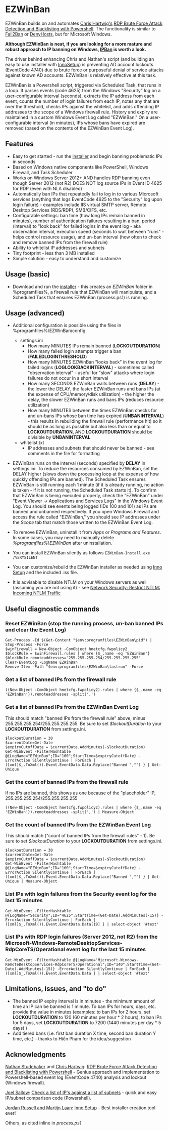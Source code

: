 # EZWinBan
EZWinBan builds on and automates [Chris Hartwig's](https://blog.getcryptostopper.com/author/chris-hartwig) [RDP Brute Force Attack Detection and Blacklisting with Powershell](https://blog.getcryptostopper.com/rdp-brute-force-attack-detection-and-blacklisting-with-powershell). The functionality is similar to [Fail2Ban](https://www.fail2ban.org/wiki/index.php/Main_Page) or [DenyHosts](https://github.com/denyhosts/denyhosts), but for Microsoft Windows.

**Although EZWinBan is neat, if you are looking for a more mature and robust approach to IP banning on Windows, [IPBan](https://github.com/DigitalRuby/IPBan) is worth a look.**

The driver behind enhancing Chris and Nathan's script (and building an easy to use installer with [InnoSetup](http://www.jrsoftware.org/isinfo.php)) is preventing AD account lockouts (EventCode 4740) due to brute force or purposeful denial of service attacks against known AD accounts. EZWinBan is relatively effective at this task.

EZWinBan is a Powershell script, triggered via Scheduled Task, that runs in a loop. It parses events (code 4625) from the Windows "Security" log on a user-configurable interval (seconds), extracts the IP address from each event, counts the number of login failures from each IP, notes any that are over the threshold, checks IPs against the whitelist, and adds offending IP addresses to the scope of a Windows firewall rule. History and expiry are maintained in a custom Windows Event Log called "EZWinBan." On a user-configurable interval (in minutes), IPs whose bans have expired are removed (based on the contents of the EZWinBan Event Log).


## Features
* Easy to get started - run the [installer](https://github.com/neil-sabol/EZWinBan/releases/download/3.0.0/EZWinBan-Install.exe) and begin banning problematic IPs in seconds
* Based on Windows native components like PowerShell, Windows Firewall, and Task Scheduler
* Works on Windows Server 2012+ AND handles RDP banning even though Server 2012 (not R2) DOES NOT log source IPs in Event ID 4625 for RDP (even with NLA disabled)
* Automatically ban IPs that repeatedly fail to log in to various Microsoft services (anything that logs EventCode 4625 to the "Security" log upon login failure) - examples include IIS virtual SMTP server, Remote Desktop Services (RDS/RDP), SMB/CIFS, etc.
* Configurable settings: ban time (how long IPs remain banned in minutes), number of authentication failures resulting in a ban, period (interval) to "look back" for failed logins in the event log - aka observation interval, execution speed (seconds to wait between "runs" - helps control resource usage), and un-ban interval (how often to check and remove banned IPs from the firewall rule)
* Ability to whitelist IP addresses and subnets
* Tiny footprint - less than 3 MB installed
* Simple solution - easy to understand and customize


## Usage (basic)
* Download and run the [installer](https://github.com/neil-sabol/EZWinBan/releases/download/2.1.0/EZWinBan-Install.exe) - this creates an *EZWinBan* folder in %programfiles%, a firewall rule that EZWinBan will manipulate, and a Scheduled Task that ensures EZWinBan (process.ps1) is running.


## Usage (advanced)
* Additional configuration is possible using the files in %programfiles%\EZWinBan\config
     * settings.ini
          * How many MINUTES IPs remain banned (**LOCKOUTDURATION**)
          * How many failed login attempts trigger a ban (**FAILEDLOGINTHRESHOLD**)
          * How many MINUTES EZWinBan "looks back" in the event log for failed logins (**LOGLOOKBACKINTERVAL**) - sometimes called "observation interval" - useful for "slow" attacks where login failures do not occur in a short interval
          * How many SECONDS EZWinBan waits between runs (**DELAY**) - the lower the DELAY, the faster EZWinBan runs and bans IPs (at the expense of CPU/memory/disk utilization) - the higher the delay, the slower EZWinBan runs and bans IPs (reduces resource utilization)
          * How many MINUTES between the times EZWinBan checks for and un-bans IPs whose ban time has expired (**UNBANINTERVAL**) - this results in rebuilding the firewall rule (performance hit) so it should be as long as possible but also less than or equal to **LOCKOUTDURATION**, AND **LOCKOUTDURATION** should be divisible by **UNBANINTERVAL**
     * whitelist.txt
          * IP addresses and subnets that should never be banned - see comments in the file for formatting
   
* EZWinBan runs on the interval (seconds) specified by **DELAY** in settings.ini. To reduce the resources consumed by EZWinBan, set the DELAY higher (slows down the processing loop at the expense of how quickly offending IPs are banned). The Scheduled Task ensures EZWinBan is still running each 1 minute (if it is already running, no action is taken - if it is not running, the Scheduled Task starts it). To confirm that EZWinBan is being executed properly, check the "EZWinBan" under "Event Viewer -> Applications and Services Logs" in the Windows Event Log. You should see events being logged (IDs 100 and 101) as IPs are banned and unbanned respectively. If you open Windows Firewall and access the rule called "EZWinBan," you should see IP addresses under the *Scope* tab that match those written to the EZWinBan Event Log.

* To remove EZWinBan, uninstall it from *Apps* or *Programs and Features*. In some cases, you may need to manually delete *%programfiles%\EZWinBan* after uninstallation.

* You can install EZWinBan silently as follows `EZWinBan-Install.exe /VERYSILENT`

* You can customize/rebuild the EZWinBan installer as needed using [Inno Setup](http://www.jrsoftware.org/) and the included .iss file.

* It is advisable to disable NTLM on your Windows servers as well (assuming you are not using it) - see [Network Security: Restrict NTLM: Incoming NTLM Traffic](https://docs.microsoft.com/en-us/previous-versions/windows/it-pro/windows-server-2008-R2-and-2008/jj852167(v=ws.10))


## Useful diagnostic commands
### Reset EZWinBan (stop the running process, un-ban banned IPs and clear the Event Log)
```
Get-Process -Id $(Get-Content "$env:programfiles\EZWinBan\pid") | Stop-Process -Force
$winFirewall = New-Object -ComObject hnetcfg.fwpolicy2
$blockRule = $winFirewall.rules | where {$_.name -eq 'EZWinBan'}
$blockRule.remoteaddresses='255.255.255.254/255.255.255.255'
Clear-EventLog -LogName EZWinBan
Remove-Item -Path "$env:programfiles\EZWinBan\lastrun" -Force
```

### Get a list of banned IPs from the firewall rule
```
((New-Object -ComObject hnetcfg.fwpolicy2).rules | where {$_.name -eq 'EZWinBan'}).remoteaddresses -split(',')
```

### Get a list of banned IPs from the EZWinBan Event Log
This should match "banned IPs from the firewall rule" above, minus 255.255.255.254/255.255.255.255. Be sure to set *$lockoutDuration* to your **LOCKOUTDURATION** from settings.ini.
```
$lockoutDuration = 30
$currentDate=Get-Date 
$expiryCutoffDate = $currentDate.AddMinutes(-$lockoutDuration) 
Get-WinEvent -FilterHashtable @{LogName="EZWinBan";ID="100";StartTime=$expiryCutoffDate} -ErrorAction SilentlyContinue | ForEach { ([xml]$_.ToXml()).Event.EventData.Data.Replace("Banned ","") } | Get-Unique 
```

### Get the count of banned IPs from the firewall rule
If no IPs are banned, this shows as one because of the "placeholder" IP, 255.255.255.254/255.255.255.255
```
((New-Object -ComObject hnetcfg.fwpolicy2).rules | where {$_.name -eq 'EZWinBan'}).remoteaddresses -split(',') | Measure-Object
```

### Get the count of banned IPs from the EZWinBan Event Log
This should match ("count of banned IPs from the firewall rules" - 1). Be sure to set *$lockoutDuration* to your **LOCKOUTDURATION** from settings.ini.
```
$lockoutDuration = 30
$currentDate=Get-Date 
$expiryCutoffDate = $currentDate.AddMinutes(-$lockoutDuration) 
Get-WinEvent -FilterHashtable @{LogName="EZWinBan";ID="100";StartTime=$expiryCutoffDate} -ErrorAction SilentlyContinue | ForEach { ([xml]$_.ToXml()).Event.EventData.Data.Replace("Banned ","") } | Get-Unique | Measure-Object
```

### List IPs with login failures from the Security event log for the last 15 minutes
```
Get-WinEvent -FilterHashtable @{LogName="Security";ID="4625";StartTime=(Get-Date).AddMinutes(-15)} -ErrorAction SilentlyContinue | ForEach { ([xml]$_.ToXml()).Event.EventData.Data[19] } | select-object '#text'
```

### List IPs with RDP login failures (Server 2012, not R2) from the Microsoft-Windows-RemoteDesktopServices-RdpCoreTS/Operational event log for the last 15 minutes
```
Get-WinEvent -FilterHashtable @{LogName="Microsoft-Windows-RemoteDesktopServices-RdpCoreTS/Operational";ID="140";StartTime=(Get-Date).AddMinutes(-15)} -ErrorAction SilentlyContinue | ForEach { ([xml]$_.ToXml()).Event.EventData.Data } | select-object '#text'
```


## Limitations, issues, and "to do"
* The banned IP expiry interval is in minutes - the minimum amount of time an IP can be banned is 1 minute. To ban IPs for hours, days, etc. provide the value in minutes (examples: to ban IPs for 2 hours, set **LOCKOUTDURATION** to 120 (60 minutes per hour * 2 hours), to ban IPs for 5 days, set **LOCKOUTDURATION** to 7200 (1440 minutes per day * 5 days) )
* Add tiered bans (i.e. first ban duration X time, second ban duration Y time, etc.) - thanks to Hiền Phạm for the idea/suggestion


## Acknowledgments
[Nathan Studebaker](https://blog.watchpointdata.com/author/nathan-studebaker) and [Chris Hartwig](https://blog.getcryptostopper.com/author/chris-hartwig): [RDP Brute Force Attack Detection and Blacklisting with Powershell](https://blog.getcryptostopper.com/rdp-brute-force-attack-detection-and-blacklisting-with-powershell) - Genius approach and implementation to Powershell-based event log (EventCode 4740) analysis and lockout (Windows firewall).

[Joel Sallow](https://www.reddit.com/user/Ta11ow/): [Check a list of IP's against a list of subnets](https://www.reddit.com/r/PowerShell/comments/8u14wl/check_a_list_of_ips_against_a_list_of_subnets/) - quick and easy IP/subnet comparison code (Powershell).

[Jordan Russell and Martijn Laan](http://www.jrsoftware.org/isinfo.php): [Inno Setup](http://www.jrsoftware.org/) - Best installer creation tool ever!

Others, as cited inline in *process.ps1*
